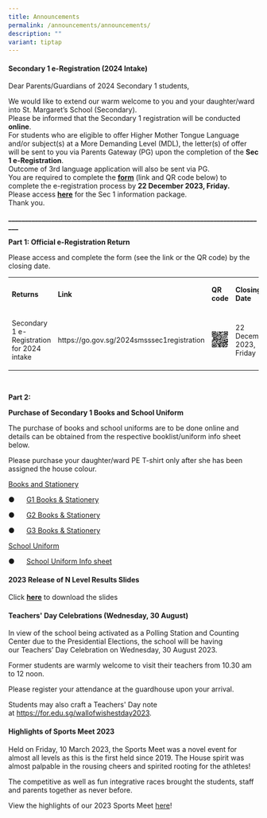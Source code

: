 ```yaml
---
title: Announcements
permalink: /announcements/announcements/
description: ""
variant: tiptap
---
```

<h4><strong>Secondary 1 e-Registration (2024 Intake)</strong></h4><p>Dear Parents/Guardians of 2024 Secondary 1 students,</p><p>We would like to extend our warm welcome to you and your daughter/ward into St. Margaret’s School (Secondary).<br>Please be informed that the Secondary 1 registration will be conducted <strong>online</strong>.<br>For students who are eligible to offer Higher Mother Tongue Language and/or subject(s) at a More Demanding Level (MDL), the letter(s) of offer will be sent to you via Parents Gateway (PG) upon the completion of the <strong>Sec 1 e-Registration</strong>.<br>Outcome of 3rd language application will also be sent via PG.<br>You are required to complete the <strong><a href="https://go.gov.sg/2024smsssec1registration" rel="noopener noreferrer nofollow" target="_blank">form</a></strong> (link and QR code below) to complete the e-registration process by <strong>22 December 2023, Friday.</strong><br>Please access <strong><a href="https://sites.google.com/moe.edu.sg/smsssecondary1site/home" rel="noopener noreferrer nofollow" target="_blank">here</a></strong> for the Sec 1 information package.<br>Thank you.</p><p><strong>______________________________________________________________________________</strong></p><p><strong>Part 1: Official e-Registration Return</strong></p><p>Please access and complete the form (see the link or the QR code) by the closing date.</p><table><tbody><tr><td rowspan="1" colspan="1"><p><strong>Returns</strong></p></td><td rowspan="1" colspan="1"><p><strong>Link</strong></p></td><td rowspan="1" colspan="1"><p><strong>QR code</strong></p></td><td rowspan="1" colspan="1"><p><strong>Closing Date</strong></p></td></tr><tr><td rowspan="1" colspan="1"><p>Secondary 1 e-Registration for 2024 intake</p></td><td rowspan="1" colspan="1"><p><a rel="noopener noreferrer nofollow" target="_blank">https://go.gov.sg/2024smsssec1registration</a></p></td><td rowspan="1" colspan="1"><div class="isomer-image-wrapper"><img style="width: 100%" height="auto" width="100%" alt="" src="/images/Sec_1_reg_QR.png"></div></td><td rowspan="1" colspan="1"><p>22 December 2023, Friday</p></td></tr></tbody></table><p><strong>&nbsp;</strong></p><p><strong>Part 2:</strong></p><p><strong>Purchase of Secondary 1 Books and School Uniform</strong></p><p>The purchase of books and school uniforms are to be done online and details can be obtained from the respective booklist/uniform info sheet below.</p><p>Please purchase your daughter/ward PE T-shirt only after she has been assigned the house colour.</p><p></p><p><u>Books and Stationery</u></p><p>●&nbsp;&nbsp;&nbsp;&nbsp;&nbsp; <a href="https://drive.google.com/file/d/1-7tcKvydZnqsBNKO5JL5NYCYSRM9YlG_/view?usp=sharing" rel="noopener noreferrer nofollow" target="_blank">G1 Books &amp; Stationery</a></p><p>●&nbsp;&nbsp;&nbsp;&nbsp;&nbsp; <a href="https://drive.google.com/file/d/1kQhtpTPb4pkweNoBD83mVz_8d4sUjUtz/view?usp=sharing" rel="noopener noreferrer nofollow" target="_blank">G2 Books &amp; Stationery</a></p><p>●&nbsp;&nbsp;&nbsp;&nbsp;&nbsp; <a href="https://drive.google.com/file/d/1ZyEf6dV5tIQZNx_fDCVpkkzIyDHWxob8/view?usp=sharing" rel="noopener noreferrer nofollow" target="_blank">G3 Books &amp; Stationery</a></p><p></p><p><u>School Uniform</u></p><p>●&nbsp;&nbsp;&nbsp;&nbsp;&nbsp; <a href="https://drive.google.com/file/d/1hzyWMiLYErbIJIpKt5zvO-UKggF0f7Nj/view?usp=sharing" rel="noopener noreferrer nofollow" target="_blank">School Uniform Info sheet</a></p><p></p><h4><strong>2023 Release of N Level Results Slides</strong></h4><p>Click <strong><a href="/files/2023_N_Level_Release_of_Results_Slides.pdf" rel="noopener noreferrer nofollow" target="_blank">here</a></strong> to download the slides</p><h4><strong>Teachers'&nbsp;Day&nbsp;Celebrations (Wednesday, 30 August)</strong></h4><p>In view of the school being activated as a Polling Station and Counting Center due to the Presidential Elections, the school will be having our&nbsp;Teachers’&nbsp;Day&nbsp;Celebration on&nbsp;Wednesday, 30 August 2023.</p><p>Former students are warmly welcome to visit their&nbsp;teachers&nbsp;from 10.30 am to 12 noon.</p><p>Please register your attendance&nbsp;at the guardhouse upon&nbsp;your arrival.</p><p>Students may also craft a&nbsp;Teachers'&nbsp;Day&nbsp;note at&nbsp;<a href="https://for.edu.sg/wallofwishestday2023" rel="noopener noreferrer nofollow" target="_blank">https://for.edu.sg/wallofwishestday2023</a>.</p><h4><strong>Highlights of Sports Meet 2023</strong></h4><p>Held on Friday, 10 March 2023, the Sports Meet was a novel event for almost all levels as this is the first held since 2019. The House spirit was almost palpable in the rousing cheers and spirited rooting for the athletes!</p><p>The competitive as well as fun integrative races brought the students, staff and parents together as never before.</p><p>View the highlights of our 2023 Sports Meet <a href="https://drive.google.com/file/d/13QA5KBQ2-AgZPUG6wBRosGvQzpjb9f8r/view?usp=share_link" rel="noopener noreferrer nofollow" target="_blank">here</a>!</p>